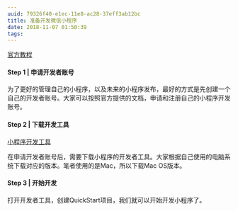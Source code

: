 ```yaml
---
uuid: 79326f40-e1ec-11e8-ac28-37eff3ab12bc
title: 准备开发微信小程序
date: 2018-11-07 01:50:39
tags:
---
```



[官方教程](https://developers.weixin.qq.com/miniprogram/dev/)



#### Step 1 | 申请开发者账号

为了更好的管理自己的小程序，以及未来的小程序发布，最好的方式是先创建一个自己的开发者账号。大家可以按照官方提供的文档，申请和注册自己的小程序开发账号。



#### Step 2 | 下载开发工具

[小程序开发工具](https://developers.weixin.qq.com/miniprogram/dev/devtools/download.html?t=18110616)

在申请开发者账号后，需要下载小程序的开发者工具。大家根据自己使用的电脑系统下载对应的版本。笔者使用的是Mac，所以下载Mac OS版本。



#### Step 3 | 开始开发

打开开发者工具，创建QuickStart项目，我们就可以开始开发小程序了。